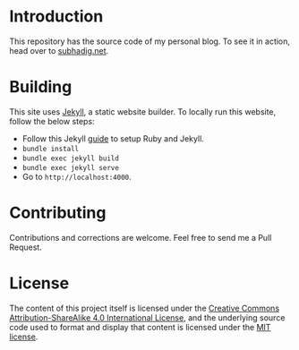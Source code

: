 # Introduction
This repository has the source code of my personal blog.
To see it in action, head over to [subhadig.net](https://www.subhadig.net).

# Building
This site uses [Jekyll](https://jekyllrb.com/), a static website builder.
To locally run this website, follow the below steps:

- Follow this Jekyll [guide](https://jekyllrb.com/docs/installation/) to setup
Ruby and Jekyll. 
- `bundle install`
- `bundle exec jekyll build`
- `bundle exec jekyll serve`
- Go to `http://localhost:4000`.

# Contributing
Contributions and corrections are welcome.
Feel free to send me a Pull Request.

# License
The content of this project itself is licensed under the 
[Creative Commons Attribution-ShareAlike 4.0 International License](https://creativecommons.org/licenses/by-sa/4.0/), 
and the underlying source code used to format and display 
that content is licensed under the [MIT license](LICENSE).
